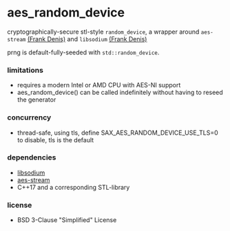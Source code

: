 # aes_random_device

cryptographically-secure stl-style `random_device`, a wrapper around `aes-stream` [(Frank Denis)](https://github.com/jedisct1/aes-stream) and `libsodium` [(Frank Denis)](https://github.com/jedisct1/libsodium)

prng is default-fully-seeded with `std::random_device`.

### limitations

* requires a modern Intel or AMD CPU with AES-NI support
* aes_random_device() can be called indefinitely without having to reseed the generator

### concurrency

* thread-safe, using tls, define SAX_AES_RANDOM_DEVICE_USE_TLS=0 to disable, tls is the default

### dependencies

* [libsodium](https://doc.libsodium.org/)
* [aes-stream](https://github.com/jedisct1/aes-stream)
* C++17 and a corresponding STL-library

### license

* BSD 3-Clause "Simplified" License
